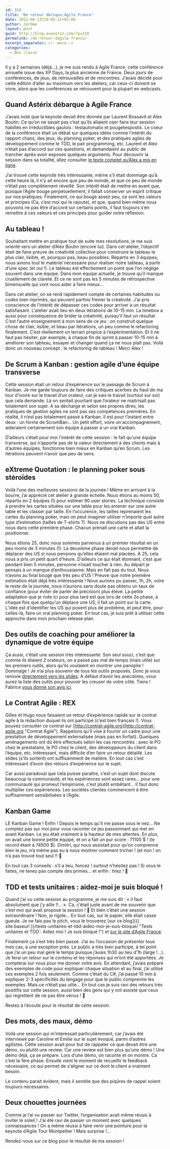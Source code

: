 ```yaml
---
id: 318
title: 'De retour d&rsquo;Agile France'
date: 2012-06-13T10:05:11+02:00
author: Jérôme
layout: post
guid: http://blog.avoustin.com/?p=318
permalink: /de-retour-dagile-france/
excerpt_separator: <!--more-->
categories:
  - Non classé
---
```


Il y a 2 semaines (déjà&#8230;), je me suis rendu à Agile France, cette conférence annuelle issue des XP Days, la plus ancienne de France. Deux jours de conférences, de jeux, de retrouvailles et de rencontres. J&rsquo;avais décidé pour cette édition d&rsquo;aller au maximum vers les ateliers, car ceux-ci doivent se vivre, alors que les conférences se retrouvent pour la plupart en webcasts.<!--more-->

## Quand Astérix débarque à Agile France

J&rsquo;avais noté que la keynote devait être donnée par Laurent Bossavit et Alex Boutin. Ce qu&rsquo;on ne savait pas c&rsquo;est qu&rsquo;ils allaient oser faire leur session habillés en irréductibles gaulois : testautomatix et pougetespostix. Le coeur de la conférence était un débat sur quelques idées comme l&rsquo;intérêt du rapport chaos, des jeux, du planning poker, et des pratiques agiles de développement comme le TDD, le pair programming, etc. Laurent et Alex n&rsquo;était pas d&rsquo;accord sur ces questions, et demandaient au public de trancher après avoir exposés quelques arguments. Pour découvrir la session dans sa totalité, allez consulter [le texte complet qu&rsquo;Alex a mis en ligne](http://www.agilex.fr/2012/06/agile-france-le-combat-des-chefs/ "Le combat des chefs").

J&rsquo;ai trouvé cette keynote très intéressante, même s&rsquo;il était dommage qu&rsquo;à cette heure là, il n&rsquo;y ait encore que peu de monde, et que ce peu de monde n&rsquo;était pas complètement réveillé. Son intérêt était de mettre en avant que, puisque l&rsquo;Agile bouge perpetuellement, il fallait conserver un esprit critique sur nos pratiques. Finalement, ce qui bouge assez peu, ce sont les valeurs et principes (Ca, c&rsquo;est moi qui le rajoute), et que, quand bien même nous pouvons ne pas être d&rsquo;accord sur certains points, il faut toujours s&rsquo;en remettre à ces valeurs et ces principes pour guider notre réflexion.

## Au tableau !

Souhaitant mettre en pratique tout de suite mes résolutions, je me suis orienté vers un atelier d&rsquo;Alex Boutin (encore lui). Dans cet atelier, l&rsquo;objectif était de faire preuve de créativité collective pour construire le tableau le plus clair, lisible, et, pourquoi pas, beau possibles. Répartis en 3 équipes, nous avions tout le matériel nécessaire pour réaliser notre tableau, à partir d&rsquo;une spec (et oui !). Le tableau est effectiement un point que l&rsquo;on néglige souvent dans une équipe. Dans mon équipe actuelle, je trouve qu&rsquo;il manque cruellement de clareté. Et ce ne sont pas les 5 minutes de rétrospective bimensuelle qui vont nous aider à faire mieux&#8230;

Dans cet atelier, on se rend rapidement compte de certaines habitudes ou codes bien inprimés, qui peuvent parfois freiner la créativité. J&rsquo;ai pris conscience de l&rsquo;intérêt de dépasser ces codes pour arriver à un résultat satisfaisant. L&rsquo;atelier avait lieu en deux itérations de 10-15 min. La timebox a aussi pour conséquence de brider la créativité, puisqu&rsquo;il faut un résultat. C&rsquo;est l&rsquo;autre enseignement à mon sens de ce jeu : on construit quelque chose de clair, lisible, et beau par itérations, un peu comme le refactoring finalement. C&rsquo;est réellement un terrain propice à l&rsquo;expérimentation. Et il ne faut pas hésiter, par exemple, à chaque fin de sprint à passer 10-15 min à améliorer son tableau, essayer et changer quand ça ne nous plait pas. Voilà donc un nouveau concept : le refactoring de tableau ! Merci Alex !

## De Scrum à Kanban : gestion agile d&rsquo;une équipe transverse

Cette session était un retour d&rsquo;expérience sur le passage de Scrum à Kanban. Je me garde toujours de faire des critiques acerbes du haut de ma tour d&rsquo;ivoire sur le travail d&rsquo;un orateur, car je sais le travail (surtout sur soi) que cela demande. Là on sentait pourtant que l&rsquo;orateur ne maitrisait pas totalement son sujet. A sa décharge et selon ses propres dires, les pratiques de gestion agiles ne sont pas ses compétences premières. En réalité, il n&rsquo;est pas totalement passé à Kanban. Il est pour l&rsquo;instant entre deux : un forme de ScrumBan&#8230; Un petit effort, voire un accompagnement, aideraient certainement son équipe à passer à un vrai Kanban.

D&rsquo;ailleurs c&rsquo;était pour moi l&rsquo;intérêt de cette session : le fait qu&rsquo;une équipe transverse, qui n&rsquo;apporte pas de la valeur directement à des clients mais à d&rsquo;autres équipes, fonctionne bien mieux en Kanban qu&rsquo;en Scrum. Les itérations peuvent n&rsquo;avoir que peu de sens.

## eXtreme Quotation : le planning poker sous stéroïdes

Voilà l&rsquo;une des meilleures sessions de la journée ! Même en arrivant à la bourre, j&rsquo;ai apprécié cet atelier à grande échelle. Nous étions au moins 50, répartis en 2 équipes (!) pour estimer 90 user stories. La technique consiste à prendre les cartes situées sur une table pour les amener sur une autre table et les classer par taille. En l&rsquo;occurence, les tailles reprenaient les cartes du planning poker, mais on peut imaginer utiliser n&rsquo;importe quel autre type d&rsquo;estimation (tailles de T-shirts ?). Nous ne discutions pas des US entre nous dans cette première phase. Chacun prenait une carte et allait la positionner.

Nous étions 25, donc nous sommes parvenus à un premier résultat en un peu moins de 3 minutes (!). La deuxième phase devait nous permettre de déplacer des US si nous pensions qu&rsquo;elles étaient mal placées. A 25, cela nous a pris un petit quart d&rsquo;heure. D&rsquo;ailleurs ce qui était étonnant, c&rsquo;est que pendant bien 5 minutes, personne n&rsquo;osait toucher à rien. Au départ je pensais à un manque d&rsquo;enthousiasme. Mais en fait pas du tout. Nous n&rsquo;avons au final bougé que très peu d&rsquo;US ! Preuve que notre première estimation était déjà très intéressante ! Nous aurions pu passer, 1h, 2h, voire le reste de la journée, nous n&rsquo;aurions sans doute pas obtenu un taux de confiance (pour éviter de parler de précision) plus élevé. La petite adaptation que je note ici pour plus tard est que lors de cette 2e phase, à chaque fois que quelqu&rsquo;un déplace une US, il fait un point sur la carte. L&rsquo;idée est d&rsquo;identifier les US qui posent plus de problème, et peut être, pour celles-là, faire un vrai planning poker. En tout cas, je suis prêt à utiliser cette approche dans mon prochain release plan.

## Des outils de coaching pour améliorer la dynamique de votre équipe

Ça aussi, c&rsquo;était une session très intéressante. Son seul souci, c&rsquo;est que comme ils étaient 2 orateurs, on a passé pas mal de temps (mais utile) sur les premiers outils, alors qu&rsquo;ils voulaient en montrer une panoplie ! Dommage ! Je n&rsquo;ai plus souvenir de tous les outils proposés. Donc je vous renvoie [directement vers les slides](http://www.slideshare.net/jfhelie/agile-france2012-des-outils-de-coaching-pour-amliorer-la-dynamique-de-votre-quipe "Outils de coaching"). A défaut d&rsquo;avoir les anecdotes, vous aurez la liste des outils pour pouvoir les creuser de votre côté. Tiens ! Fabrice [vous donne son avis ici](http://agilarium.blogspot.fr/2012/06/agile-france-2012-des-outils-de.html "Agilarium : outils de coaching").

## Le Contrat Agile : REX

Gilles et Hugo nous faisaient un retour d&rsquo;expérience rapide sur le contrat agile à la rédaction duquel ils ont participé (c&rsquo;est bien français !). Vous pouvez consulter ce contrat sur [http://contrat-agile.org](http://contrat-agile.org "Contrat Agile"). Rappelons qu&rsquo;il vise à fournir un cadre pour une prestation de développement externalisée (mais pas en forfait). Quelques aménagements ont dû être effectués selon les cas rencontrés : avec le PO chez le prestataire, le PO chez le client, des développeurs du client dans l&rsquo;équipe, etc. Intéressant, mais difficile d&rsquo;en faire un retour détaillé. Les slides (s&rsquo;ils sortent) ont suffisamment de matière. En tout cas c&rsquo;est intéressant d&rsquo;avoir des retours d&rsquo;expérience sur le sujet.

Car aussi paradoxal que cela puisse paraître, c&rsquo;est un sujet dont discute beaucoup la communauté, et les expériences sont assez rares&#8230; pour une communauté qui promeut l&#8217;empirisme, c&rsquo;est plutôt embêtant&#8230; Il faut donc multiplier ces expériences. Les sociétés clientes commencent à être suffisamment sensibilisées à l&rsquo;Agile.

## Kanban Game

LE Kanban Game ! Enfin ! Depuis le temps qu&rsquo;il me passe sous le nez&#8230; Ne comptez pas sur moi pour vous raconter ce jeu passionnant qui met en avant Kanban. Le jeu était vraiment à la hauteur de mes attentes. En plus, on avait une bonne petite équipe, et on a fait un pur score : 71100 $ ! (le record étant à 74500 $). Dimitri, qui nous assistait pour qu&rsquo;on comprenne bien le jeu, n&rsquo;a même pas eu à nous montrer comment tricher ! (et non ! on n&rsquo;a pas trouvé tout seul !! 🙂

En tout cas 3 conseils : s&rsquo;il a lieu, foncez ! surtout n&rsquo;hésitez pas ! Si vous le faites, ne tenez pas compte des primes&#8230; et enfin : tirez ! 🙂

## TDD et tests unitaires : aidez-moi je suis bloqué !

Quand j&rsquo;ai vu cette session au programme, je me suis dit : « il faut absolument que j&rsquo;y aille !!&#8230; ». Ca, c&rsquo;était juste avant de me souvenir que c&rsquo;est moi qui avait proposé la session ! 🙂 Et bien c&rsquo;était une session extraordinaire ! Non, je rigole&#8230; En tout cas, sur le papier, elle était casse gueule. Je ne fais pas le pitch, vous le trouverez [sur ce blog]({{ site.baseurl }}/tests-unitaires-et-tdd-aidez-moi-je-suis-bloque/ "Tests unitaires et TDD : Aidez moi ! Je suis bloqué !") et [sur le site d&rsquo;Agile France](http://conf.agile-france.org/?speakers=tests-unitaires-et-tdd-je-suis-bloque-aidez-moi "Session TDD TU").

Finalement ça s&rsquo;est très bien passé. J&rsquo;ai eu l&rsquo;occasion de présenter tous mes cas, à une exception près. Le public a très bien participé, à tel point que j&rsquo;ai un peu mal géré le temps puisque j&rsquo;avais 1h30 au lieu d&rsquo;1h (large !&#8230;). Je ferai un retour sur le contenu et les réponses qui m&rsquo;ont été apportées. Je compterai sur vous pour me donner votre avis. En attendant, j&rsquo;avais préparé des exemples de code pour expliquer chaque situation et au final, j&rsquo;ai utilisé ces exemples 2 fois seulement. Comme c&rsquo;était du C#, j&rsquo;ai passé 10 min à expliquer 2-3 spécificités du langage pour que le public comprenne les exemples. Mais ce n&rsquo;était pas utile&#8230; En tout cas je suis ravi des retours très positifis sur cette session, aussi bien des gens qui y ont assisté que ceux qui regrettent de ne pas être venus ! 🙂

Restez à l&rsquo;écoute pour le résultat de cette session.

## Des mots, des maux, démo

Voilà une session qui m&rsquo;interessait particulièrement, car j&rsquo;avais été interviewé par Caroline et Emilie sur le sujet évoqué, parmi d&rsquo;autres agilistes. Cette session avait pour but de rappeler ce que devait être une démo, ou plutôt une review. Car une review est bien plus qu&rsquo;une démo ! Une démo déjà, ça se prépare. Lors d&rsquo;une démo, on raconte et on montre. Ca c&rsquo;est la 1ère phase. Ensuite vient le moment de recueillir le feedback nécessaire, ce qui permet de s&rsquo;aligner sur ce dont le client a vraiment besoin.

Le contenu parait évident, mais il semble que des piqûres de rappel soient toujours nécessaires.

## Deux chouettes journées

Comme je l&rsquo;ai vu passer sur Twitter, l&rsquo;organisation avait même réussi à inviter le soleil ! J&rsquo;ai été ravi de passer un moment avec quelques connaissances ! On a même réussi à faire venir une pointure pour la keynote d&rsquo;Agile Tour Montpellier ! Mais surprise !&#8230;

Rendez-vous sur ce blog pour le résultat de ma session !

